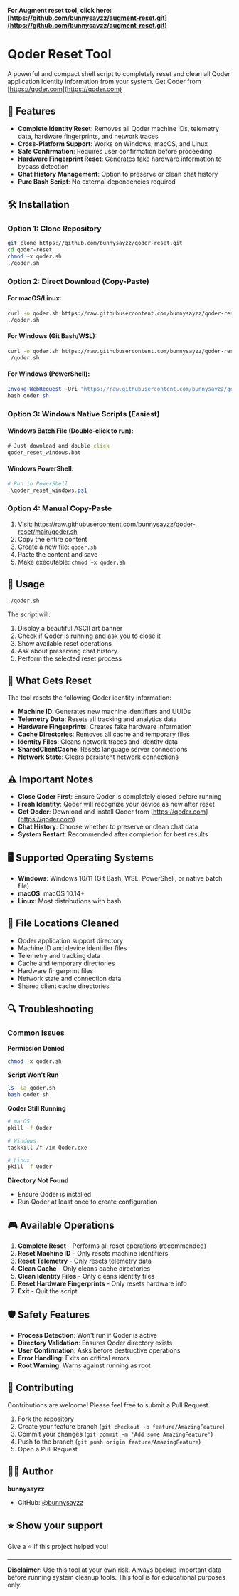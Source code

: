 **For Augment reset tool, click here: [https://github.com/bunnysayzz/augment-reset.git](https://github.com/bunnysayzz/augment-reset.git)**

# Qoder Reset Tool

A powerful and compact shell script to completely reset and clean all Qoder application identity information from your system. Get Qoder from [https://qoder.com](https://qoder.com)

## 🚀 Features

- **Complete Identity Reset**: Removes all Qoder machine IDs, telemetry data, hardware fingerprints, and network traces
- **Cross-Platform Support**: Works on Windows, macOS, and Linux
- **Safe Confirmation**: Requires user confirmation before proceeding
- **Hardware Fingerprint Reset**: Generates fake hardware information to bypass detection
- **Chat History Management**: Option to preserve or clean chat history
- **Pure Bash Script**: No external dependencies required

## 🛠️ Installation

### Option 1: Clone Repository
```bash
git clone https://github.com/bunnysayzz/qoder-reset.git
cd qoder-reset
chmod +x qoder.sh
./qoder.sh
```

### Option 2: Direct Download (Copy-Paste)

#### For macOS/Linux:
```bash
curl -o qoder.sh https://raw.githubusercontent.com/bunnysayzz/qoder-reset/main/qoder.sh && chmod +x qoder.sh
./qoder.sh
```

#### For Windows (Git Bash/WSL):
```bash
curl -o qoder.sh https://raw.githubusercontent.com/bunnysayzz/qoder-reset/main/qoder.sh && chmod +x qoder.sh
./qoder.sh
```

#### For Windows (PowerShell):
```powershell
Invoke-WebRequest -Uri "https://raw.githubusercontent.com/bunnysayzz/qoder-reset/main/qoder.sh" -OutFile "qoder.sh"
bash qoder.sh
```

### Option 3: Windows Native Scripts (Easiest)

#### Windows Batch File (Double-click to run):
```cmd
# Just download and double-click
qoder_reset_windows.bat
```

#### Windows PowerShell:
```powershell
# Run in PowerShell
.\qoder_reset_windows.ps1
```

### Option 4: Manual Copy-Paste
1. Visit: https://raw.githubusercontent.com/bunnysayzz/qoder-reset/main/qoder.sh
2. Copy the entire content
3. Create a new file: `qoder.sh`
4. Paste the content and save
5. Make executable: `chmod +x qoder.sh`

## 🎯 Usage

```bash
./qoder.sh
```

The script will:
1. Display a beautiful ASCII art banner
2. Check if Qoder is running and ask you to close it
3. Show available reset operations
4. Ask about preserving chat history
5. Perform the selected reset process

## 🔧 What Gets Reset

The tool resets the following Qoder identity information:

- **Machine ID**: Generates new machine identifiers and UUIDs
- **Telemetry Data**: Resets all tracking and analytics data
- **Hardware Fingerprints**: Creates fake hardware information
- **Cache Directories**: Removes all cache and temporary files
- **Identity Files**: Cleans network traces and identity data
- **SharedClientCache**: Resets language server connections
- **Network State**: Clears persistent network connections

## ⚠️ Important Notes

- **Close Qoder First**: Ensure Qoder is completely closed before running
- **Fresh Identity**: Qoder will recognize your device as new after reset
- **Get Qoder**: Download and install Qoder from [https://qoder.com](https://qoder.com)
- **Chat History**: Choose whether to preserve or clean chat data
- **System Restart**: Recommended after completion for best results

## 🖥️ Supported Operating Systems

- **Windows**: Windows 10/11 (Git Bash, WSL, PowerShell, or native batch file)
- **macOS**: macOS 10.14+
- **Linux**: Most distributions with bash

## 📁 File Locations Cleaned

- Qoder application support directory
- Machine ID and device identifier files
- Telemetry and tracking data
- Cache and temporary directories
- Hardware fingerprint files
- Network state and connection data
- Shared client cache directories

## 🔍 Troubleshooting

### Common Issues

**Permission Denied**
```bash
chmod +x qoder.sh
```

**Script Won't Run**
```bash
ls -la qoder.sh
bash qoder.sh
```

**Qoder Still Running**
```bash
# macOS
pkill -f Qoder

# Windows
taskkill /f /im Qoder.exe

# Linux
pkill -f Qoder
```

**Directory Not Found**
- Ensure Qoder is installed
- Run Qoder at least once to create configuration

## 🎮 Available Operations

1. **Complete Reset** - Performs all reset operations (recommended)
2. **Reset Machine ID** - Only resets machine identifiers
3. **Reset Telemetry** - Only resets telemetry data
4. **Clean Cache** - Only cleans cache directories
5. **Clean Identity Files** - Only cleans identity files
6. **Reset Hardware Fingerprints** - Only resets hardware info
7. **Exit** - Quit the script

## 🛡️ Safety Features

- **Process Detection**: Won't run if Qoder is active
- **Directory Validation**: Ensures Qoder directory exists
- **User Confirmation**: Asks before destructive operations
- **Error Handling**: Exits on critical errors
- **Root Warning**: Warns against running as root

## 🤝 Contributing

Contributions are welcome! Please feel free to submit a Pull Request.

1. Fork the repository
2. Create your feature branch (`git checkout -b feature/AmazingFeature`)
3. Commit your changes (`git commit -m 'Add some AmazingFeature'`)
4. Push to the branch (`git push origin feature/AmazingFeature`)
5. Open a Pull Request

## 👨‍💻 Author

**bunnysayzz**

- GitHub: [@bunnysayzz](https://github.com/bunnysayzz)

## ⭐ Show your support

Give a ⭐️ if this project helped you!

---

**Disclaimer**: Use this tool at your own risk. Always backup important data before running system cleanup tools. This tool is for educational purposes only.
